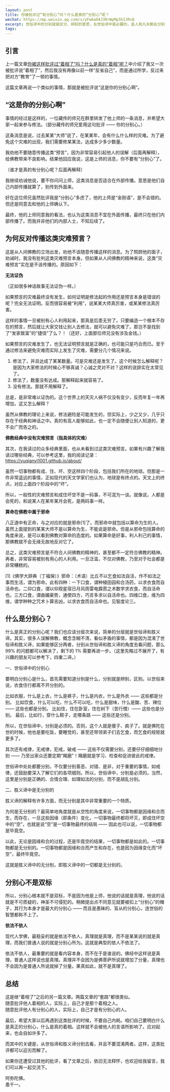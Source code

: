 ```yaml
---
layout: post
title: 你被批评过“有分别心”吗？什么是真的“分别心”呢？
wechat: https://mp.weixin.qq.com/s/yFw6aO4J3RrWpMp5hIJRvQ
excerpt: 世俗谛中的分别就是区分、辨别的意思，在世俗谛中是必要的，圣人和凡夫都在分别。在胜义谛中，一切事物都是无分别的。两者不可混为一谈。
tags:
---
```


## 引言

上一篇文章[你被这样批评过“着相了”吗？什么是真的“着相”呢？](https://mp.weixin.qq.com/s/qUYC0n1HT2-fa-ZZRl75jw)中介绍了我又一次被批评说“着相了”，然后我没有再像以前一样“反省自己”，而是通过所学，反过来把对方“教育”了一顿的事情。

这篇文章再说一个类似的事情，那就是被批评说“这是你的分别心啊”。

## “这是你的分别心啊”

事情的经过是这样的，一位藏传的师兄在群里转发了他上师的一条消息，并希望大家一起来参与修法。（部分藏传的师兄爱用这句批评 —— 你的分别心。）

这条消息是说，过去某某“大师”说了，在某某年，会有什么什么样的灾难。为了避免这个灾难的出现，我们需要修某某法，达成多少多少数量。

我劝他不要随意传播这类“预言”，因为非常容易引起他人的误解（后面再解释），给佛教带来不良影响。结果他回应我说，这是上师的消息，你不要有“分别心”了。

（谁才是真的有分别心呢？后面再解释）

我继续劝诫他说，要不你问问上师，这类消息是否适合在外部传播。意思是他们自己内部传播就算了，别传到外面来。

好在这位师兄虽然批评我是“分别心”多虑了，他的上师是“金刚语”，是不会错的。但还是同意去和他的上师确认下。

最终，他的上师同意我的看法，也认为这类消息不宜在外面传播，最终只在他们内部传播了。而我并非他们的内部人士，不知后续了。

## 为何反对传播这类灾难预言？

这是从人间佛教的立场出发，劝他不该随意传播这样的消息。为了照顾他的面子，劝诫时，我没有批判这类灾难预言本身。但如果从人间佛教的精神来说，这类“灾难预言”实在是不该传播的。原因如下：

**无法证伪**

（正如很多神话故事无法证伪一样。）

如果预言的灾难最终没有发生，如何证明是修法起的作用还是预言本身是错误的呢？完全无法证明。反而很容易被“利用”，说某某大师真厉害，或某某修法真厉害。

这样的事情一旦被别有心人利用起来，那真是后患无穷了。只要编造一个根本不存在的预言，然后就让大家交钱让别人去修法，就可以避免灾难了。那岂不是找到了“发家致富”的“捷径”了么？！（还好，上面那位师兄没有涉及金钱。）

如果预言的灾难发生了，也无法证明预言就是正确的，也可能只是巧合而已。至于通过修法来避免灾难而实际上发生了灾难，需要分几个情况来说。
1. 修法了，并且达成了某某数量。可是灾难还是发生了。这个时候怎么解释呢？是因为大家修法的时候心不够真诚？心诚之灵对不对？这样的说辞实在太常见了。
2. 修法了，数量没有达成。那解释起来就容易了。
3. 没有修法。那就不用解释了。

总是，是非常难以证伪的。这个世界上的天灾人祸不仅没有变少，反而年复一年再增加，这又怎么解释？

虽然从佛教的理论上来说，修法避险是可能发生的，但实际上，少之又少，几乎只存在于经典和神话之中。真的有高人能够如此，也一定不会随便让别人知道的，更不会广而告之的。

**佛教经典中没有灾难预言（指具体的灾难）**

其次，在我读过的众多经典里面，也从未看到过这类灾难预言。如果有兴趣了解我读过哪些经典，可以参考这里，我的阅读记录：https://yuqianyi1001.github.io/about/

虽然一切事物都有成、住、坏、空这样四个阶段，包括我们所在的地球。但那是一件非常遥远的事情，正如现代的天文学家们也认为，地球是有终点的。天文上的终点，对应上面四个阶段中的“坏”。

所以，一般性的灾难预言和成住坏空不是一码事，不可混为一谈。就像说，人都是会死的，和说某人在某年某月会死，是两码事一样。

**算命在佛教中属于邪命**

八正道中有正命，与之对应的就是邪命[1]了。而邪命中就包括以算命为生的人。虽然上面提到的某某大师不是以算命为生，不能说是邪命。但是从邪命包括算命的角度来说，是可以看到佛教对算命的态度的。如果算命是好事，利人利己的事情，那佛教就不会无缘无故地反对它了。

总之，这类灾难预言是不符合人间佛教的精神的，甚至都不一定符合佛教的精神。再者，非常容易被别有用心的人利用。一旦泛滥，不仅对佛教，乃至对于社会都是非常糟糕的。

[1]《佛学大辞典（丁福保）》邪命：（术语）比丘不以乞食如法自活，作不如法之事而生活，谓为邪命。此有四种：一下口食，谓种植田园和合汤药，以求衣食而自活命也。二仰口食，谓以仰观星宿日月风雨雷电霹雳之术数学求衣食，而自活命也。三方口食，谓曲媚豪势，通使四方，巧言多求以自活命也。四维口食，维为四维，谓学种种之咒术卜算吉凶，以求衣食而自活命也。见智度论三。

## 什么是分别心？

什么是真正的分别心呢？我们也应该分层次来说，简单的分层就是世俗谛和胜义谛。其实，很多人误解佛教，概念含糊不清，看似矛盾的事情，都是因为混淆了世俗谛和胜义谛，如果能够区分两者，分别从世俗谛和胜义谛的角度去看问题，那么 99% 的问题都可以解决了，剩下的 1% 需要再进一步。（这里先略过不展开了，有兴趣的朋友可以参考下，四重二谛。）

一、世俗谛中的分别心

要明白分别心是什么，首先需要知道分别是什么，分别就是辨别，区别。以世俗来说，衣食住行都离不开分别的。

比如衣服，什么是上衣，什么是裤子，什么是内衣，什么是外衣 —— 这些都是分别。
比如饮食，什么可以吃，什么不可以吃，什么是甜味，什么是酸、苦、辣位 —— 这些也都是分别。
比如住，住在卧室，住在树下（苦行僧）—— 这些也是分别。
最后，比如行，穿什么鞋子，走哪条路 —— 这些还是分别。

所以，在世俗谛中，分别是必须的。否则，这个人就是傻子、疯子了。就是佛陀在世的时候，他也是要吃饭，要睡觉的，甚至还带领弟子们去乞食，而乞食的规矩就更多了。

其次还有戒律，无戒律，犯戒，破戒 —— 这些不仅需要分别，还要仔仔细细地分别 —— 乃至出家众还要定期“羯磨”！羯磨就是学习、检查和促进彼此的戒律。

世俗谛中处处都要分别，不仅要分别善恶、对错、是非，对于重要的事情，如戒律，还鼓励要深入了解它们的各项细则。所以，世俗谛中，分别是必须的。当然，这里是分别是正确的、合情合理、如理如法的分别，而不是胡乱分别。

二、胜义谛中是无分别的

胜义谛的解释有许多方面，而无分别是其中非常重要的一个特质。

为何是无分别的？最简单地角度就是从空性的角度来说，一切事物都是因缘和合而生，而存在，一旦这些因缘（即条件）变化，一切事物最终都将坏灭，即成住坏空中的“空”，也就是说“空”是一切事物最终的结局 —— 因此也可以说，一切事物都是毕竟空。

以此，无论是因缘和合的过程，还是毕竟空的结果，一切事物都是如此的。一切事物都是无分别的。一切事物都是因缘和合而产生和存在，也是因为因缘变化而“坏空”，最终毕竟空。

这就是胜义谛中的无分别，即胜义谛中的一切都是无分别的。

## 分别心不是双标

所以，分别心根本就不是双标，不是因为他是上师，他说的话就是真理，他说的话就是不可质疑的，神圣不可侵犯的。稍微提出点不同意见就要被扣上“分别心”的帽子，其行为本身才是最大的分别心 —— 而且是愚昧的、盲从的分别心，连世俗的智慧都称不上了。

**依法不依人**

现代人学佛，最稳妥的就是依法不依人，真理就是真理，而不是某某说的就是真理，而我们普通人说的就是分别心所为。这就是典型的依人不依法了。

依法不依人，最重要的就是看内容本身，而不在于是谁说的。佛经中这样说是真理，普通人这样说也是真理。真理并不会因为是佛菩萨所说就增加了分量，真理也不会因为是普通人所说就掉了分量。果真如此，就不是真理了。

## 总结

这是继“着相了”之后的另一篇文章。两篇文章的“套路”都很类似。<br>
随意批评他人着相的人，实际上，自己才是那个着相之人。<br>
随意批评他人有分别心的人，实际上，自己才是有分别心的人。<br>

最后，希望大家以后再遇到这类批评的时候，不要自己内耗。咱们自己要明白什么是真正的分别心，什么是真的着相。这样就不会被他人的言语所影响了。应对起来，也会自如许多了。

而其中的关键是，从世俗谛和胜义谛分别去看，并且不要混淆两者。这样，这类批评都可以迎刃而解了。

如果你还遭受过其他的批评，看了文章之后，依旧无法释怀，也欢迎给我留言，我们可以再一起交流下。

阿弥陀佛。<br>
愚千一。

